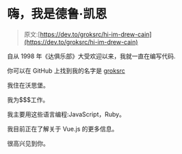 # 嗨，我是德鲁·凯恩

> 原文:[https://dev.to/groksrc/hi-im-drew-cain](https://dev.to/groksrc/hi-im-drew-cain)

自从 1998 年《达俱乐部》大受欢迎以来，我就一直在编写代码.

你可以在 GitHub 上找到我的名字是 [groksrc](https://github.com/groksrc)

我住在沃思堡。

我为$$$工作。

我主要用这些语言编程:JavaScript，Ruby。

我目前正在了解关于 Vue.js 的更多信息。

很高兴见到你。